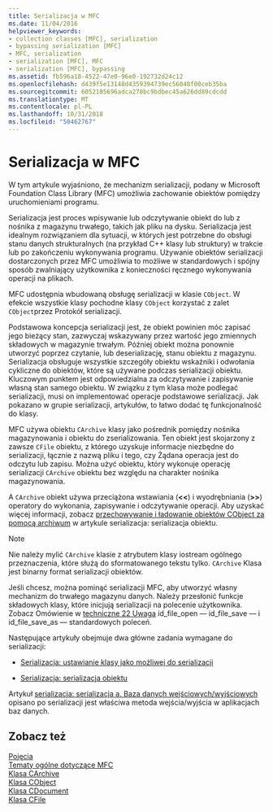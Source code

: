 ```yaml
---
title: Serializacja w MFC
ms.date: 11/04/2016
helpviewer_keywords:
- collection classes [MFC], serialization
- bypassing serialization [MFC]
- MFC, serialization
- serialization [MFC], MFC
- serialization [MFC], bypassing
ms.assetid: fb596a18-4522-47e0-96e0-192732d24c12
ms.openlocfilehash: d439f5e13148d4359394739ec56048f00ceb35ba
ms.sourcegitcommit: 6052185696adca270bc9bdbec45a626dd89cdcdd
ms.translationtype: MT
ms.contentlocale: pl-PL
ms.lasthandoff: 10/31/2018
ms.locfileid: "50462767"
---
```

# <a name="serialization-in-mfc"></a>Serializacja w MFC

W tym artykule wyjaśniono, że mechanizm serializacji, podany w Microsoft Foundation Class Library (MFC) umożliwia zachowanie obiektów pomiędzy uruchomieniami programu.

Serializacja jest proces wpisywanie lub odczytywanie obiekt do lub z nośnika z magazynu trwałego, takich jak pliku na dysku. Serializacja jest idealnym rozwiązaniem dla sytuacji, w których jest potrzebne do obsługi stanu danych strukturalnych (na przykład C++ klasy lub struktury) w trakcie lub po zakończeniu wykonywania programu. Używanie obiektów serializacji dostarczonych przez MFC umożliwia to możliwe w standardowych i spójny sposób zwalniający użytkownika z konieczności ręcznego wykonywania operacji na plikach.

MFC udostępnia wbudowaną obsługę serializacji w klasie `CObject`. W efekcie wszystkie klasy pochodne klasy `CObject` korzystać z zalet `CObject`przez Protokół serializacji.

Podstawowa koncepcja serializacji jest, że obiekt powinien móc zapisać jego bieżący stan, zazwyczaj wskazywany przez wartość jego zmiennych składowych w magazynie trwałym. Później obiekt można ponownie utworzyć poprzez czytanie, lub deserializację, stanu obiektu z magazynu. Serializacja obsługuje wszystkie szczegóły obiektu wskaźniki i odwołania cykliczne do obiektów, które są używane podczas serializacji obiektu. Kluczowym punktem jest odpowiedzialna za odczytywanie i zapisywanie własną stan samego obiektu. W związku z tym klasa może podlegać serializacji, musi on implementować operacje podstawowe serializacji. Jak pokazano w grupie serializacji, artykułów, to łatwo dodać tę funkcjonalność do klasy.

MFC używa obiektu `CArchive` klasy jako pośrednik pomiędzy nośnika magazynowania i obiektu do zserializowania. Ten obiekt jest skojarzony z zawsze `CFile` obiektu, z którego uzyskuje informacje niezbędne do serializacji, łącznie z nazwą pliku i tego, czy Żądana operacja jest do odczytu lub zapisu. Można użyć obiektu, który wykonuje operację serializacji `CArchive` obiektu bez względu na charakter nośnika magazynowania.

A `CArchive` obiekt używa przeciążona wstawiania (**<\<**) i wyodrębniania (**>>**) operatory do wykonania, zapisywanie i odczytywanie operacji. Aby uzyskać więcej informacji, zobacz [przechowywanie i ładowanie obiektów CObject za pomocą archiwum](../mfc/storing-and-loading-cobjects-via-an-archive.md) w artykule serializacja: serializacja obiektu.

> [!NOTE]
>  Nie należy mylić `CArchive` klasie z atrybutem klasy iostream ogólnego przeznaczenia, które służą do sformatowanego tekstu tylko. `CArchive` Klasa jest binarny format serializacji obiektów.

Jeśli chcesz, można pominąć serializacji MFC, aby utworzyć własny mechanizm do trwałego magazynu danych. Należy przesłonić funkcje składowych klasy, które inicjują serializacji na polecenie użytkownika. Zobacz Omówienie w [techniczne 22 Uwaga](../mfc/tn022-standard-commands-implementation.md) id_file_open — id_file_save — i id_file_save_as — standardowych poleceń.

Następujące artykuły obejmuje dwa główne zadania wymagane do serializacji:

- [Serializacja: ustawianie klasy jako możliwej do serializacji](../mfc/serialization-making-a-serializable-class.md)

- [Serializacja: serializacja obiektu](../mfc/serialization-serializing-an-object.md)

Artykuł [serializacja: serializacja a. Baza danych wejściowych/wyjściowych](../mfc/serialization-serialization-vs-database-input-output.md) opisano po serializacji jest właściwa metoda wejścia/wyjścia w aplikacjach baz danych.

## <a name="see-also"></a>Zobacz też

[Pojęcia](../mfc/mfc-concepts.md)<br/>
[Tematy ogólne dotyczące MFC](../mfc/general-mfc-topics.md)<br/>
[Klasa CArchive](../mfc/reference/carchive-class.md)<br/>
[Klasa CObject](../mfc/reference/cobject-class.md)<br/>
[Klasa CDocument](../mfc/reference/cdocument-class.md)<br/>
[Klasa CFile](../mfc/reference/cfile-class.md)
